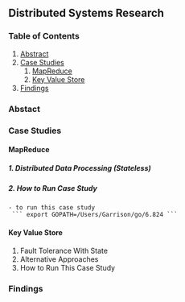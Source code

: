 ## Distributed Systems Research 

### Table of Contents 
1. [Abstract](#abstract)
2. [Case Studies](#case-studies)
    1. [MapReduce](#map-reduce)
    2. [Key Value Store](#key-value-store)
3. [Findings](#findings)

### Abstact

### Case Studies
    
  #### MapReduce 
  ##### 1. Distributed Data Processing (Stateless)
  ##### 2. How to Run Case Study 
    - to run this case study 
     ``` export GOPATH=/Users/Garrison/go/6.824 ```
   
  
  #### Key Value Store 
  1. Fault Tolerance With State 
  2. Alternative Approaches 
  3. How to Run This Case Study 
    
### Findings
